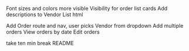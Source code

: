 Font sizes and colors more visible
Visibility for order list cards
Add descriptions to Vendor List html

Add Order route and nav, user picks Vendor from dropdown
Add multiple orders
View orders by date
Edit orders

take ten min break
README